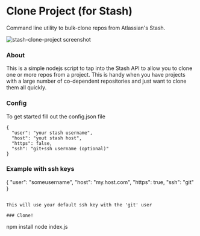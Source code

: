 # Clone Project (for Stash)
Command line utility to bulk-clone repos from Atlassian's Stash.

![stash-clone-project screenshot](http://snag.gy/BvGyw.jpg "stash-clone-project screenshot")

### About
This is a simple nodejs script to tap into the Stash API to allow you to clone one or more repos from a project.  This is handy when you have projects with a large number of co-dependent repositories and just want to clone them all quickly.


### Config
To get started fill out the config.json file

```
{
  "user": "your stash username",
  "host": "yout stash host",
  "https": false,
  "ssh": "git+ssh username (optional)"
}
```

### Example with ssh keys
{
  "user": "someusername",
  "host": "my.host.com",
  "https": true,
  "ssh": "git"
}
```

This will use your default ssh key with the 'git' user

### Clone!

```
npm install
node index.js
```
